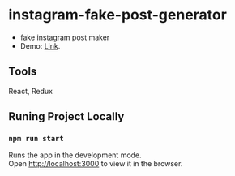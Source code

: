 # instagram-fake-post-generator
- fake instagram post maker
- Demo: [Link](https://instagram-post-generator.vercel.app/).

## Tools

React,
Redux

## Runing Project Locally
### `npm run start`

Runs the app in the development mode.\
Open [http://localhost:3000](http://localhost:3000) to view it in the browser.


